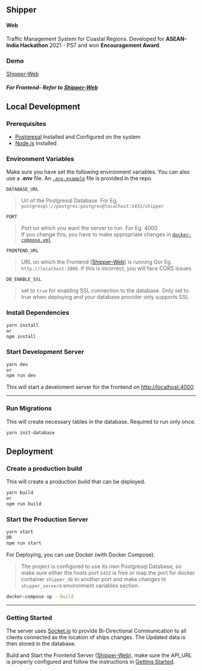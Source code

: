 ## Shipper

#### Web

Traffic Management System for Coastal Regions.
Developed for **ASEAN-India Hackathon** 2021 - PS7 and won **Encouragement Award**.

### Demo

[Shipper-Web](https://shipper-web.netlify.app)

##### For Frontend- Refer to [Shipper-Web](https://github.com/NiketanG/shipper-web)

## Local Development

### Prerequisites

-   [Postgresql](https://www.postgresql.org/) Installed and Configured on the system
-   [Node.js](https://nodejs.org/) Installed

### Environment Variables

Make sure you have set the following environment variables. You can also use a **.env** file. An [`.env.example`](.env.example) file is provided in the repo.

`DATABASE_URL`

> Url of the Postgresql Database.
> For Eg. `postgresql://postgres:postgres@localhost:5432/shipper`

`PORT`

> Port on which you want the server to run. For Eg. 4000 <br/>
> If you change this, you have to make appropriate changes in [`docker-compose.yml`](docker-compose.yml)

`FRONTEND_URL`

> URL on which the Frontend ([Shipper-Web](https://github.com/NiketanG/shipper-web)) is running Gor Eg. `http://localhost:3000`. If this is incorrect, you will face CORS issues

`DB_ENABLE_SSL`

> set to `true` for enabling SSL connection to the database. Only set to true when deploying and your database provider only supports SSL

### Install Dependencies

```bash
yarn install
or
npm install
```

### Start Development Server

```bash
yarn dev
or
npm run dev
```

This will start a develoment server for the frontend on [http://localhost:4000](http://localhost:4000)

---

### Run Migrations

This will create necessary tables in the database.
Required to run only once.

```bash
yarn init-database
```

## Deployment

### Create a production build

This will create a production build that can be deployed.

```bash
yarn build
or
npm run build
```

### Start the Production Server

```bash
yarn start
OR
npm run start
```

For Deploying, you can use Docker (with Docker Compose).

> The project is configured to use its own Postgresql Database, so make sure either the hosts port `5432` is free or map the port for docker container `shipper_db` to another port and make changes to `shipper_server`s environment variables section.

```bash
docker-compose up --build
```

---

### Getting Started

The server uses [Socket.io](https://socket.io/) to provide Bi-Directional Communication to all clients connected as the location of ships changes. The Updated data is then stored in the database.

Build and Start the Frontend Server ([Shipper-Web](https://github.com/NiketanG/shipper-web)), make sure the API_URL is properly configured and follow the instructions in [Getting Started](https://github.com/NiketanG/shipper-web#getting-started).
